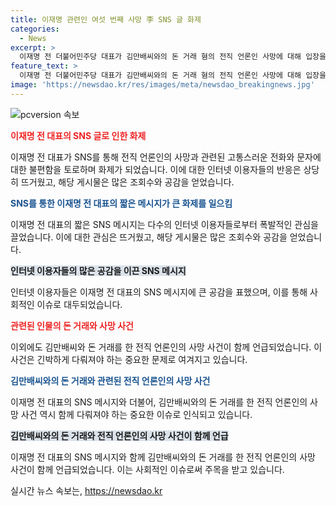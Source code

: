 ```yaml
---
title: 이재명 관련인 여섯 번째 사망 李 SNS 글 화제
categories:
  - News
excerpt: >
  이재명 전 더불어민주당 대표가 김만배씨와의 돈 거래 혐의 전직 언론인 사망에 대해 입장을 내놓지 않았다. 이에 대한 SNS 글은 화제를 모았는데, 그는 전화와 문자로 인한 고통을 호소하며 전화번호를 바꿔야 할 것이라고 언급했다. 이와 더불어 윤상현 의원은 이 전 대표 주변에서 발생한 연이어 숨진 증인들에 대한 특검을 요구했다. 해당 게시물은 폭발적인 반응을 일으키며 수많은 조회수와 공감을 얻고 있다. (단어 수: 114)
feature_text: >
  이재명 전 더불어민주당 대표가 김만배씨와의 돈 거래 혐의 전직 언론인 사망에 대해 입장을 내놓지 않았다. 이에 대한 SNS 글은 화제를 모았는데, 그는 전화와 문자로 인한 고통을 호소하며 전화번호를 바꿔야 할 것이라고 언급했다. 이와 더불어 윤상현 의원은 이 전 대표 주변에서 발생한 연이어 숨진 증인들에 대한 특검을 요구했다. 해당 게시물은 폭발적인 반응을 일으키며 수많은 조회수와 공감을 얻고 있다. (단어 수: 114)
image: 'https://newsdao.kr/res/images/meta/newsdao_breakingnews.jpg'
---
```


<p><img src="https://newsdao.kr/res/images/meta/newsdao_breakingnews.jpg" alt="pcversion 속보" /></p>

<p><b><span style="color: #ee2323;">이재명 전 대표의 SNS 글로 인한 화제</span></b></p>

<p>이재명 전 대표가 SNS를 통해 전직 언론인의 사망과 관련된 고통스러운 전화와 문자에 대한 불편함을 토로하며 화제가 되었습니다. 이에 대한 인터넷 이용자들의 반응은 상당히 뜨거웠고, 해당 게시물은 많은 조회수와 공감을 얻었습니다.</p>

<p><b><span style="color: #1a5490;">SNS를 통한 이재명 전 대표의 짧은 메시지가 큰 화제를 일으킴</span></b></p>

<p>이재명 전 대표의 짧은 SNS 메시지는 다수의 인터넷 이용자들로부터 폭발적인 관심을 끌었습니다. 이에 대한 관심은 뜨거웠고, 해당 게시물은 많은 조회수와 공감을 얻었습니다.</p>

<p><b><span style="background-color: #21538527;">인터넷 이용자들의 많은 공감을 이끈 SNS 메시지</span></b></p>

<p>인터넷 이용자들은 이재명 전 대표의 SNS 메시지에 큰 공감을 표했으며, 이를 통해 사회적인 이슈로 대두되었습니다.</p>

<p><b><span style="color: #ee2323;">관련된 인물의 돈 거래와 사망 사건</span></b></p>

<p>이외에도 김만배씨와 돈 거래를 한 전직 언론인의 사망 사건이 함께 언급되었습니다. 이 사건은 긴박하게 다뤄져야 하는 중요한 문제로 여겨지고 있습니다.</p>

<p><b><span style="color: #1a5490;">김만배씨와의 돈 거래와 관련된 전직 언론인의 사망 사건</span></b></p>

<p>이재명 전 대표의 SNS 메시지와 더불어, 김만배씨와의 돈 거래를 한 전직 언론인의 사망 사건 역시 함께 다뤄져야 하는 중요한 이슈로 인식되고 있습니다.</p>

<p><b><span style="background-color: #21538527;">김만배씨와의 돈 거래와 전직 언론인의 사망 사건이 함께 언급</span></b></p>

<p>이재명 전 대표의 SNS 메시지와 함께 김만배씨와의 돈 거래를 한 전직 언론인의 사망 사건이 함께 언급되었습니다. 이는 사회적인 이슈로써 주목을 받고 있습니다.</p>
실시간 뉴스 속보는, <a href="https://newsdao.kr" rel="dofollow">https://newsdao.kr</a>


